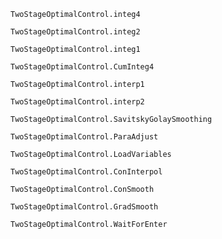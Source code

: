 ```@docs
TwoStageOptimalControl.integ4
```

```@docs
TwoStageOptimalControl.integ2
```

```@docs
TwoStageOptimalControl.integ1
```

```@docs
TwoStageOptimalControl.CumInteg4
```


```@docs
TwoStageOptimalControl.interp1
```

```@docs
TwoStageOptimalControl.interp2
```

```@docs
TwoStageOptimalControl.SavitskyGolaySmoothing
```

```@docs
TwoStageOptimalControl.ParaAdjust
```

```@docs
TwoStageOptimalControl.LoadVariables
```

```@docs
TwoStageOptimalControl.ConInterpol
```

```@docs
TwoStageOptimalControl.ConSmooth
```

```@docs
TwoStageOptimalControl.GradSmooth
```

```@docs
TwoStageOptimalControl.WaitForEnter
```